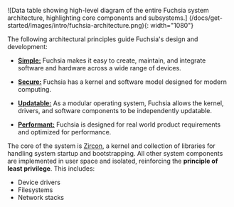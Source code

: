 ![Data table showing high-level diagram of the entire Fuchsia system
architecture, highlighting core components and subsystems.]
(/docs/get-started/images/intro/fuchsia-architecture.png){: width="1080"}

The following architectural principles guide Fuchsia's design and development:

* [**Simple:**][simple]
  Fuchsia makes it easy to create, maintain, and integrate software and hardware across a wide range of devices.

* [**Secure:**][secure]
  Fuchsia has a kernel and software model designed for modern computing.

* [**Updatable:**][updatable]
  As a modular operating system, Fuchsia allows the kernel, drivers, and software components to be independently updatable.

* [**Performant:**][performant]
  Fuchsia is designed for real world product requirements and optimized for performance.

The core of the system is [Zircon][glossary.zircon], a kernel and collection of
libraries for handling system startup and bootstrapping.
All other system components are implemented in user space and isolated,
reinforcing the **principle of least privilege**. This includes:

*   Device drivers
*   Filesystems
*   Network stacks

[glossary.zircon]: /docs/glossary/README.md#zircon
[simple]: /docs/concepts/principles/simple.md
[secure]: /docs/concepts/principles/secure.md
[updatable]: /docs/concepts/principles/updatable.md
[performant]: /docs/concepts/principles/performant.md